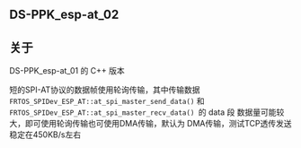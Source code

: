## DS-PPK_esp-at_02

## 关于

DS-PPK_esp-at_01 的 C++ 版本

短的SPI-AT协议的数据帧使用轮询传输，其中传输数据`FRTOS_SPIDev_ESP_AT::at_spi_master_send_data()` 和 `FRTOS_SPIDev_ESP_AT::at_spi_master_recv_data() `的 data 段 数据量可能较大，即可使用轮询传输也可使用DMA传输，默认为 DMA传输，测试TCP透传发送稳定在450KB/s左右
